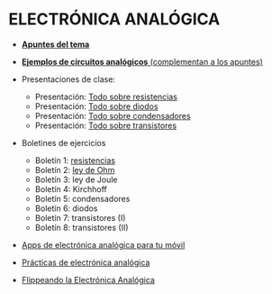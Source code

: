 # ELECTRÓNICA ANALÓGICA


- [**Apuntes del tema**](PDF/ElectronicaAnalogicaV2018.pdf)


- [**Ejemplos de circuitos analógicos** (complementan a los apuntes)](CircuitosApuntes/circuitos.md)
- Presentaciones de clase:
  - Presentación: [Todo sobre resistencias](PDF/TodoSobreResistencias.pdf)
  - Presentación: [Todo sobre diodos](PDF/TodoSobreDiodos.pdf)
  - Presentación: [Todo sobre condensadores](PDF/TodoSobreCondensador.pdf)
  - Presentación: [Todo sobre transistores](PDF/TodoSobreTransistores.pdf)

- Boletines de ejercicios
  - Boletín 1: [resistencias](PDF/bol1_resistencias.pdf)
  - Boletín 2: [ley de Ohm](PDF/bol2_ley_ohm.pdf)
  - Boletín 3: ley de Joule
  - Boletín 4: Kirchhoff
  - Boletín 5: condensadores
  - Boletín 6: diodos
  - Boletín 7: transistores (I)
  - Boletín 8: transistores (II)


- [Apps de electrónica analógica para tu móvil](apps/readme.md)


- [Prácticas de electrónica analógica](Practicas/practicas.md)
- [Flippeando la Electrónica Analógica](videosea/videosea.md)
